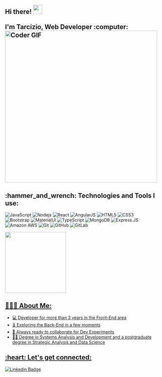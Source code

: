 <h2 align="left">
 <abc>
  <br>Hi there! <img src="https://user-images.githubusercontent.com/42378118/110234147-e3259600-7f4e-11eb-95be-0c4047144dea.gif" width="30"><br>
  <br> I'm Tarcizio, Web Developer :computer:<br>
    <img src="https://media.giphy.com/media/SWoSkN6DxTszqIKEqv/giphy.gif" alt="Coder GIF" width="500">
 </abc>
</h2> 
<h2 align="left">:hammer_and_wrench: Technologies and Tools I use:</h2>

![JavaScript](https://img.shields.io/badge/JavaScript-F7DF1E?style=for-the-badge&logo=javascript&logoColor=black)
![Nodejs](https://img.shields.io/badge/Node.js-43853D?style=for-the-badge&logo=node.js&logoColor=white)
![React](https://img.shields.io/badge/React-20232A?style=for-the-badge&logo=react&logoColor=61DAFB)
![AngularJS](https://img.shields.io/badge/AngularJS-E23237?style=for-the-badge&logo=angularjs&logoColor=white)
![HTML5](https://img.shields.io/badge/HTML5-E34F26?style=for-the-badge&logo=html5&logoColor=white)
![CSS3](https://img.shields.io/badge/CSS3-1572B6?style=for-the-badge&logo=css3&logoColor=white)
![Bootstrap](https://img.shields.io/badge/Bootstrap-563D7C?style=for-the-badge&logo=bootstrap&logoColor=white)
![MaterialUI](https://img.shields.io/badge/Material--UI-0081CB?style=for-the-badge&logo=material-ui&logoColor=white)
![TypeScript](https://img.shields.io/badge/TypeScript-007ACC?style=for-the-badge&logo=typescript&logoColor=white)
![MongoDB](https://img.shields.io/badge/MongoDB-4EA94B?style=for-the-badge&logo=mongodb&logoColor=white)
![Express.JS](https://img.shields.io/badge/Express.js-404D59?style=for-the-badge)
![Amazon AWS](https://img.shields.io/badge/Amazon_AWS-232F3E?style=for-the-badge&logo=amazon-aws&logoColor=white)
![Git](https://img.shields.io/badge/Git-E34F26?style=for-the-badge&logo=git&logoColor=white)
![GitHub](https://img.shields.io/badge/GitHub-100000?style=for-the-badge&logo=github&logoColor=white)
![GitLab](https://img.shields.io/badge/GitLab-330F63?style=for-the-badge&logo=gitlab&logoColor=white)


<div><a href="https://github.com/tarciziofcipriano"><img height="200em" src="https://github-readme-stats.vercel.app/api/top-langs/?username=tarciziofcipriano&layout=compact&langs_count=7&theme=dracula"/></div>


<h2 align="left">👨🏻‍💻 About Me:</h2>

- :computer: Developer for more than 3 years in the Front-End area 
- :hourglass_flowing_sand:  Exploring the Back-End in a few moments
- :rocket: Always ready to collaborate for Dev Experiments
- :man_technologist: Degree in Systems Analysis and Development and a postgraduate degree in Strategic Analysis and Data Science

<h2 align="left">:heart: Let's get connected:</h2>

[![Linkedin Badge](https://img.shields.io/badge/-tarciziofcipriano-blue?style=flat-square&logo=Linkedin&logoColor=white&link=https://www.linkedin.com/in/tarcizio-fernandes-cipriano-88bb98146/)](https://www.linkedin.com/in/tarcizio-fernandes-cipriano-88bb98146/)
